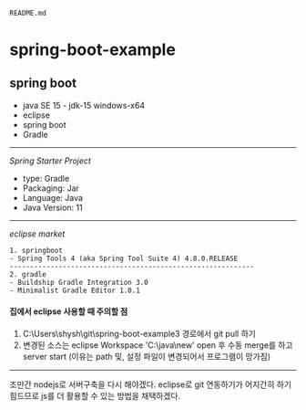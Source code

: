 ``` html
README.md
```

# spring-boot-example
## spring boot


- java SE 15 - jdk-15 windows-x64
- eclipse
- spring boot
- Gradle
------------------------------------------------------------
  *Spring Starter Project*
 - type: Gradle
 - Packaging: Jar
 - Language: Java
 - Java Version: 11
------------------------------------------------------------
  *eclipse market*
  ```
1. springboot
- Spring Tools 4 (aka Spring Tool Suite 4) 4.8.0.RELEASE
------------------------------------------------------------
2. gradle
- Buildship Gradle Integration 3.0
- Minimalist Gradle Editor 1.0.1
```


#### 집에서 eclipse 사용할 때 주의할 점

1. C:\Users\shysh\git\spring-boot-example3 경로에서 git pull 하기
2. 변경된 소스는 eclipse Workspace 'C:\java\new' open 후 수동 merge를 하고 server start (이유는 path 및, 설정 파일이 변경되어서 프로그램이 망가짐)

------------------------------------------------------------
조만간 nodejs로 서버구축을 다시 해야겠다.
eclipse로 git 연동하기가 어지간히 하기 힘드므로 js를 더 활용할 수 있는 방법을 채택하겠다.
